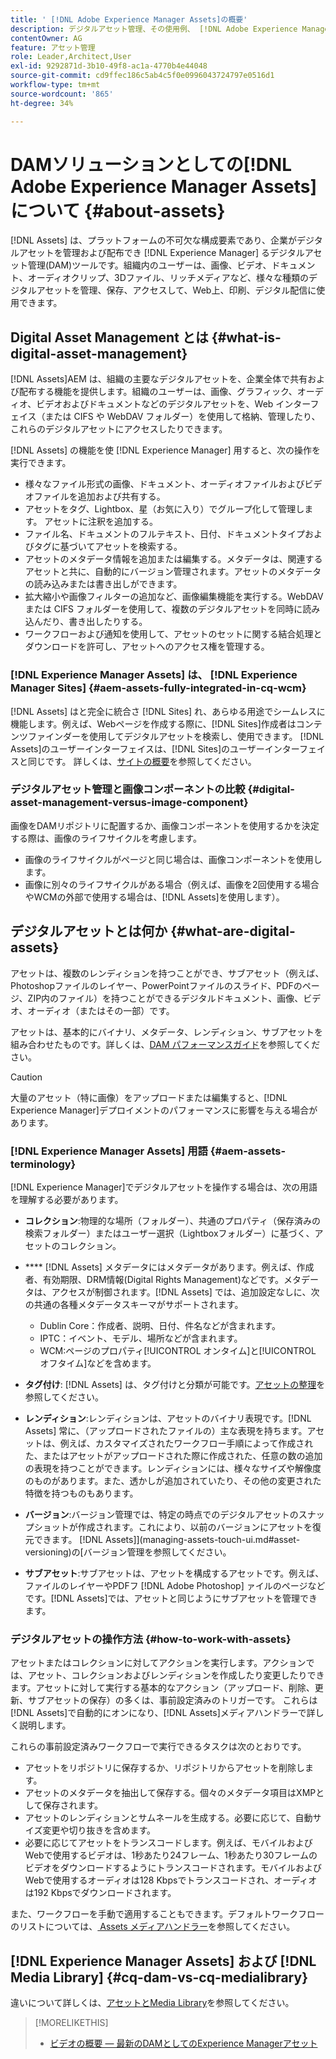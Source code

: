```yaml
---
title: ' [!DNL Adobe Experience Manager Assets]の概要'
description: デジタルアセット管理、その使用例、 [!DNL Adobe Experience Manager Asset] 機能について説明します。
contentOwner: AG
feature: アセット管理
role: Leader,Architect,User
exl-id: 9292871d-3b10-49f8-ac1a-4770b4e44048
source-git-commit: cd9ffec186c5ab4c5f0e0996043724797e0516d1
workflow-type: tm+mt
source-wordcount: '865'
ht-degree: 34%

---
```


# DAMソリューションとしての[!DNL Adobe Experience Manager Assets]について {#about-assets}

[!DNL Assets] は、プラットフォームの不可欠な構成要素であり、企業がデジタルアセットを管理および配布でき [!DNL Experience Manager] るデジタルアセット管理(DAM)ツールです。組織内のユーザーは、画像、ビデオ、ドキュメント、オーディオクリップ、3Dファイル、リッチメディアなど、様々な種類のデジタルアセットを管理、保存、アクセスして、Web上、印刷、デジタル配信に使用できます。

## Digital Asset Management とは {#what-is-digital-asset-management}

[!DNL Assets]AEM は、組織の主要なデジタルアセットを、企業全体で共有および配布する機能を提供します。組織のユーザーは、画像、グラフィック、オーディオ、ビデオおよびドキュメントなどのデジタルアセットを、Web インターフェイス（または CIFS や WebDAV フォルダー）を使用して格納、管理したり、これらのデジタルアセットにアクセスしたりできます。

[!DNL Assets] の機能を使 [!DNL Experience Manager] 用すると、次の操作を実行できます。

* 様々なファイル形式の画像、ドキュメント、オーディオファイルおよびビデオファイルを追加および共有する。
* アセットをタグ、Lightbox、星（お気に入り）でグループ化して管理します。 アセットに注釈を追加する。
* ファイル名、ドキュメントのフルテキスト、日付、ドキュメントタイプおよびタグに基づいてアセットを検索する。
* アセットのメタデータ情報を追加または編集する。メタデータは、関連するアセットと共に、自動的にバージョン管理されます。アセットのメタデータの読み込みまたは書き出しができます。
* 拡大縮小や画像フィルターの追加など、画像編集機能を実行する。WebDAV または CIFS フォルダーを使用して、複数のデジタルアセットを同時に読み込んだり、書き出したりする。
* ワークフローおよび通知を使用して、アセットのセットに関する結合処理とダウンロードを許可し、アセットへのアクセス権を管理する。

### [!DNL Experience Manager Assets] は、  [!DNL Experience Manager Sites] {#aem-assets-fully-integrated-in-cq-wcm}

[!DNL Assets] はと完全に統合さ [!DNL Sites] れ、あらゆる用途でシームレスに機能します。例えば、Webページを作成する際に、[!DNL Sites]作成者はコンテンツファインダーを使用してデジタルアセットを検索し、使用できます。 [!DNL Assets]のユーザーインターフェイスは、[!DNL Sites]のユーザーインターフェイスと同じです。 詳しくは、[サイトの概要](/help/sites-authoring/qg-page-authoring.md)を参照してください。

<!-- TBD: Update image for branding 

![screen_shot_2012-04-17at15946pm](assets/screen_shot_2012-04-17at15946pm.png) ![screen_shot_2012-04-17at20100pm](assets/screen_shot_2012-04-17at20100pm.png)

Assets managed within [!DNL Experience Manager] DAM can then be accessed via the content finder of WCM:

![screen_shot_2012-04-17at20214pm](assets/screen_shot_2012-04-17at20214pm.png) -->

### デジタルアセット管理と画像コンポーネントの比較 {#digital-asset-management-versus-image-component}

画像をDAMリポジトリに配置するか、画像コンポーネントを使用するかを決定する際は、画像のライフサイクルを考慮します。

* 画像のライフサイクルがページと同じ場合は、画像コンポーネントを使用します。
* 画像に別々のライフサイクルがある場合（例えば、画像を2回使用する場合やWCMの外部で使用する場合は、[!DNL Assets]を使用します）。

## デジタルアセットとは何か {#what-are-digital-assets}

アセットは、複数のレンディションを持つことができ、サブアセット（例えば、Photoshopファイルのレイヤー、PowerPointファイルのスライド、PDFのページ、ZIP内のファイル）を持つことができるデジタルドキュメント、画像、ビデオ、オーディオ（またはその一部）です。

アセットは、基本的にバイナリ、メタデータ、レンディション、サブアセットを組み合わせたものです。詳しくは、[DAM パフォーマンスガイド](https://experienceleague.adobe.com/docs/experience-manager-64/assets/administer/performance-tuning-guidelines.html?lang=en)を参照してください。

>[!CAUTION]
>
>大量のアセット（特に画像）をアップロードまたは編集すると、[!DNL Experience Manager]デプロイメントのパフォーマンスに影響を与える場合があります。

### [!DNL Experience Manager Assets] 用語 {#aem-assets-terminology}

[!DNL Experience Manager]でデジタルアセットを操作する場合は、次の用語を理解する必要があります。

* **コレクション**:物理的な場所（フォルダー）、共通のプロパティ（保存済みの検索フォルダー）またはユーザー選択（Lightboxフォルダー）に基づく、アセットのコレクション。

* **** [!DNL Assets] メタデータにはメタデータがあります。例えば、作成者、有効期限、DRM情報(Digital Rights Management)などです。メタデータは、アクセスが制御されます。[!DNL Assets] では、追加設定なしに、次の共通の各種メタデータスキーマがサポートされます。

   * Dublin Core：作成者、説明、日付、件名などが含まれます。
   * IPTC：イベント、モデル、場所などが含まれます。
   * WCM:ページのプロパティ[!UICONTROL オンタイム]と[!UICONTROL オフタイム]などを含めます。

* **タグ付け**: [!DNL Assets] は、タグ付けと分類が可能です。[アセットの整理](/help/assets/organize-assets.md)を参照してください。

* **レンディション**:レンディションは、アセットのバイナリ表現です。[!DNL Assets] 常に、（アップロードされたファイルの）主な表現を持ちます。アセットは、例えば、カスタマイズされたワークフロー手順によって作成された、またはアセットがアップロードされた際に作成された、任意の数の追加の表現を持つことができます。レンディションには、様々なサイズや解像度のものがあります。また、透かしが追加されていたり、その他の変更された特徴を持つものもあります。

* **バージョン**:バージョン管理では、特定の時点でのデジタルアセットのスナップショットが作成されます。これにより、以前のバージョンにアセットを復元できます。 [!DNL Assets]](managing-assets-touch-ui.md#asset-versioning)の[バージョン管理を参照してください。

* **サブアセット**:サブアセットは、アセットを構成するアセットです。例えば、ファイルのレイヤーやPDFフ [!DNL Adobe Photoshop] ァイルのページなどです。[!DNL Assets]では、アセットと同じようにサブアセットを管理できます。

### デジタルアセットの操作方法 {#how-to-work-with-assets}

アセットまたはコレクションに対してアクションを実行します。アクションでは、アセット、コレクションおよびレンディションを作成したり変更したりできます。アセットに対して実行する基本的なアクション（アップロード、削除、更新、サブアセットの保存）の多くは、事前設定済みのトリガーです。 これらは[!DNL Assets]で自動的にオンになり、[!DNL Assets]メディアハンドラーで詳しく説明します。

これらの事前設定済みワークフローで実行できるタスクは次のとおりです。

* アセットをリポジトリに保存するか、リポジトリからアセットを削除します。
* アセットのメタデータを抽出して保存する。個々のメタデータ項目はXMPとして保存されます。
* アセットのレンディションとサムネールを生成する。必要に応じて、自動サイズ変更や切り抜きを含めます。
* 必要に応じてアセットをトランスコードします。例えば、モバイルおよびWebで使用するビデオは、1秒あたり24フレーム、1秒あたり30フレームのビデオをダウンロードするようにトランスコードされます。モバイルおよびWebで使用するオーディオは128 Kbpsでトランスコードされ、オーディオは192 Kbpsでダウンロードされます。

また、ワークフローを手動で適用することもできます。デフォルトワークフローのリストについては、[ Assets メディアハンドラー](media-handlers.md)を参照してください。

## [!DNL Experience Manager Assets] および [!DNL Media Library] {#cq-dam-vs-cq-medialibrary}

違いについて詳しくは、[アセットとMedia Library](medialibrary.md)を参照してください。

>[!MORELIKETHIS]
>
>* [ビデオの概要 — 最新のDAMとしてのExperience Managerアセット](https://www.youtube.com/watch?v=PBwQqZgC-yo)

